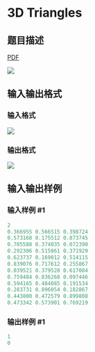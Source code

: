 # 3D Triangles

## 题目描述

[problemUrl]: https://uva.onlinejudge.org/index.php?option=com_onlinejudge&Itemid=8&category=24&page=show_problem&problem=2250

[PDF](https://uva.onlinejudge.org/external/112/p11275.pdf)

![](https://cdn.luogu.com.cn/upload/vjudge_pic/UVA11275/72339d110181a7692fcb581c2c91ede31fd32bf4.png)

## 输入输出格式

### 输入格式

![](https://cdn.luogu.com.cn/upload/vjudge_pic/UVA11275/3d1771cdbbdc9e4977fb2da3dccc93d09d697327.png)

### 输出格式

![](https://cdn.luogu.com.cn/upload/vjudge_pic/UVA11275/41a22a61582aed6ad2f46d3f7d06e49e549440c0.png)

## 输入输出样例

### 输入样例 #1

```cpp
2
0.366955 0.566515 0.398724
0.573168 0.175512 0.873745
0.705588 0.374035 0.072390
0.292306 0.515061 0.371929
0.623737 0.169012 0.514115
0.839076 0.717612 0.255867
0.039521 0.379528 0.617084
0.759484 0.836268 0.097446
0.594165 0.484085 0.191534
0.283731 0.896054 0.182867
0.443800 0.472579 0.899808
0.473342 0.573901 0.769219
```


### 输出样例 #1

```cpp
1
0
```


